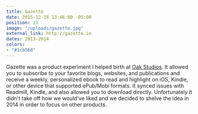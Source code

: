 ```yaml
---
title: Gazette
date: 2015-12-28 13:46:00 -05:00
position: 23
image: "/uploads/gazette.jpg"
external_link: http://gazette.io
dates: 2013–2014
colors:
- "#1cb568"
---
```


Gazette was a product experiment I helped birth at [Oak Studios](http://oak.is). It allowed you to subscribe to your favorite blogs, websites, and publications and receive a weekly, personalized ebook to read and highlight on iOS, Kindle, or other device that supported ePub/Mobi formats. It synced issues with Readmill, Kindle, and also allowed you to download directly. Unfortunately it didn't take off how we would've liked and we decided to shelve the idea in 2014 in order to focus on other products.